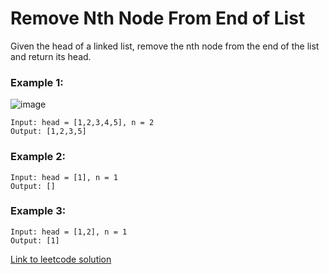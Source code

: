 # Remove Nth Node From End of List

Given the head of a linked list, remove the nth node from the end of the list and return its head.

### Example 1:

![image](https://assets.leetcode.com/uploads/2020/10/03/remove_ex1.jpg)

```
Input: head = [1,2,3,4,5], n = 2
Output: [1,2,3,5]
```

### Example 2:

```
Input: head = [1], n = 1
Output: []
```

### Example 3:

```
Input: head = [1,2], n = 1
Output: [1]
```

[Link to leetcode solution](https://leetcode.com/problems/remove-nth-node-from-end-of-list/submissions/1759216881)